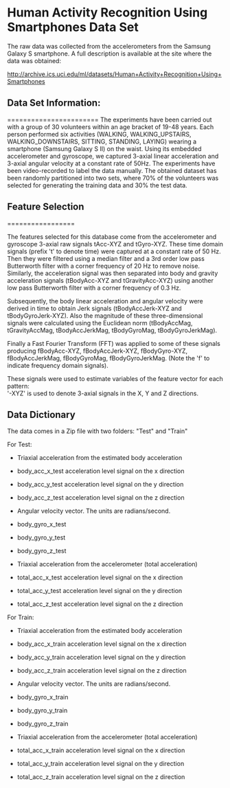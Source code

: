 # Human Activity Recognition Using Smartphones Data Set

The raw data was collected from the accelerometers from the Samsung Galaxy S smartphone. A full description is available at the site where the data was obtained: 

http://archive.ics.uci.edu/ml/datasets/Human+Activity+Recognition+Using+Smartphones 
## Data Set Information:
=======================
The experiments have been carried out with a group of 30 volunteers within an age bracket of 19-48 years. Each person performed six activities (WALKING, WALKING_UPSTAIRS, WALKING_DOWNSTAIRS, SITTING, STANDING, LAYING) wearing a smartphone (Samsung Galaxy S II) on the waist. Using its embedded accelerometer and gyroscope, we captured 3-axial linear acceleration and 3-axial angular velocity at a constant rate of 50Hz. The experiments have been video-recorded to label the data manually. The obtained dataset has been randomly partitioned into two sets, where 70% of the volunteers was selected for generating the training data and 30% the test data.

## Feature Selection 
=================

The features selected for this database come from the accelerometer and gyroscope 3-axial raw signals tAcc-XYZ and tGyro-XYZ. These time domain signals (prefix 't' to denote time) were captured at a constant rate of 50 Hz. Then they were filtered using a median filter and a 3rd order low pass Butterworth filter with a corner frequency of 20 Hz to remove noise. Similarly, the acceleration signal was then separated into body and gravity acceleration signals (tBodyAcc-XYZ and tGravityAcc-XYZ) using another low pass Butterworth filter with a corner frequency of 0.3 Hz. 

Subsequently, the body linear acceleration and angular velocity were derived in time to obtain Jerk signals (tBodyAccJerk-XYZ and tBodyGyroJerk-XYZ). Also the magnitude of these three-dimensional signals were calculated using the Euclidean norm (tBodyAccMag, tGravityAccMag, tBodyAccJerkMag, tBodyGyroMag, tBodyGyroJerkMag). 

Finally a Fast Fourier Transform (FFT) was applied to some of these signals producing fBodyAcc-XYZ, fBodyAccJerk-XYZ, fBodyGyro-XYZ, fBodyAccJerkMag, fBodyGyroMag, fBodyGyroJerkMag. (Note the 'f' to indicate frequency domain signals). 

These signals were used to estimate variables of the feature vector for each pattern:  
'-XYZ' is used to denote 3-axial signals in the X, Y and Z directions.

## Data Dictionary
The data comes in a Zip file with two folders: "Test" and "Train"

For Test: 
* Triaxial acceleration from the estimated body acceleration
* body_acc_x_test     acceleration level signal on the x direction
* body_acc_y_test     acceleration level signal on the y direction
* body_acc_z_test     acceleration level signal on the z direction

* Angular velocity vector. The units are radians/second.
* body_gyro_x_test
* body_gyro_y_test
* body_gyro_z_test

* Triaxial acceleration from the accelerometer (total acceleration)
* total_acc_x_test     acceleration level signal on the x direction
* total_acc_y_test     acceleration level signal on the y direction
* total_acc_z_test     acceleration level signal on the z direction

For Train: 
* Triaxial acceleration from the estimated body acceleration
* body_acc_x_train     acceleration level signal on the x direction
* body_acc_y_train     acceleration level signal on the y direction
* body_acc_z_train     acceleration level signal on the z direction

* Angular velocity vector. The units are radians/second.
* body_gyro_x_train
* body_gyro_y_train
* body_gyro_z_train

* Triaxial acceleration from the accelerometer (total acceleration)
* total_acc_x_train     acceleration level signal on the x direction
* total_acc_y_train     acceleration level signal on the y direction
* total_acc_z_train     acceleration level signal on the z direction

